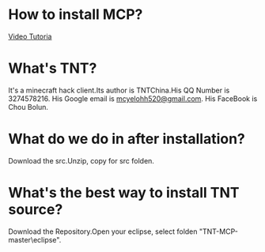 # How to install MCP?
[Video Tutoria](https://www.youtube.com/watch?v=b2gJfKNSb1k)

# What's TNT?
It's a minecraft hack client.Its author is TNTChina.His QQ Number is 3274578216.
His Google email is mcyelohh520@gmail.com.
His FaceBook is Chou Bolun.

# What do we do in after installation?
Download the src.Unzip, copy for src folden.

# What's the best way to install TNT source?
Download the Repository.Open your eclipse, select folden "TNT-MCP-master\eclipse".
